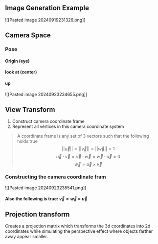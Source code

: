 ## Image Generation Example
![[Pasted image 20240919231326.png]]

## Camera Space
### Pose
#### Origin (eye)
#### look at (center)
#### up
![[Pasted image 20240923234655.png]]

## View Transform
1. Construct camera coordinate frame
2. Represent all vertices in this camera coordinate system
>A coordinate frame is any set of 3 vectors such that the following holds true
>$$||\vec{u}||=||\vec{v}||=||\vec{w}||=1$$
>$$\vec{u}\cdot \vec{v} = \vec{v}\cdot \vec{w} = \vec{w}\cdot \vec{u} = 0$$
>$$\vec{w} = \vec{u} \times \vec{v}$$
>
### Constructing the camera coordinate fram
![[Pasted image 20240923235541.png]]
#### Also the following is true: $\vec{v} = \vec{w} \times \vec{u}$
## Projection transform
Creates a projection matrix which transforms the 3d coordinates into 2d coordinates while simulating the perspective effect where objects farther away appear smaller.